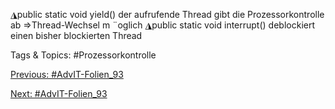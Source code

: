 ◮public static void yield()
der aufrufende Thread gibt die Prozessorkontrolle ab
⇒Thread-Wechsel m ¨oglich
◮public static void interrupt()
deblockiert einen bisher blockierten Thread

   Tags & Topics:
   #Prozessorkontrolle

[Previous: #AdvIT-Folien_93](AdvIT-Folien_93.md)

[Next: #AdvIT-Folien_93](AdvIT-Folien_93.md)